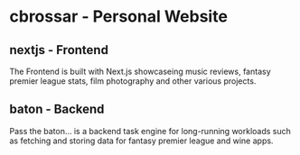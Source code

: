 # cbrossar - Personal Website

## nextjs - Frontend
The Frontend is built with Next.js showcaseing music reviews, fantasy premier league stats, film photography and other various projects.

## baton - Backend
Pass the baton... is a backend task engine for long-running workloads such as fetching and storing data for fantasy premier league and wine apps. 